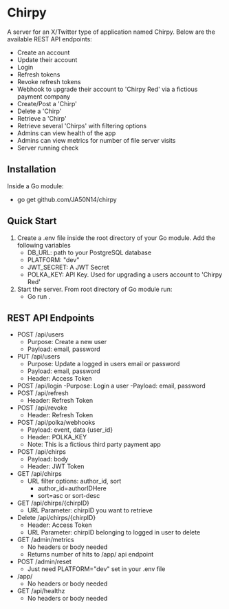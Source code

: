# Chirpy
A server for an X/Twitter type of application named Chirpy. Below are the available REST API endpoints:
- Create an account
- Update their account
- Login
- Refresh tokens
- Revoke refresh tokens
- Webhook to upgrade their account to 'Chirpy Red' via a fictious payment company
- Create/Post a 'Chirp'
- Delete a 'Chirp'
- Retrieve a 'Chirp'
- Retrieve several 'Chirps' with filtering options
- Admins can view health of the app
- Admins can view metrics for number of file server visits
- Server running check

## Installation
Inside a Go module:
- go get github.com/JA50N14/chirpy

## Quick Start
1. Create a .env file inside the root directory of your Go module. Add the following variables
    - DB_URL: path to your PostgreSQL database
    - PLATFORM: "dev"
    - JWT_SECRET: A JWT Secret
    - POLKA_KEY: API Key. Used for upgrading a users account to 'Chirpy Red'
2. Start the server. From root directory of Go module run:
    - Go run .

## REST API Endpoints
- POST /api/users
    - Purpose: Create a new user
    - Payload: email, password
- PUT /api/users
    - Purpose: Update a logged in users email or password
    - Payload: email, password
    - Header: Access Token
- POST /api/login
    -Purpose: Login a user
    -Payload: email, password
- POST /api/refresh
    - Header: Refresh Token
- POST /api/revoke
    - Header: Refresh Token
- POST /api/polka/webhooks
    - Payload: event, data {user_id}
    - Header: POLKA_KEY
    - Note: This is a fictious third party payment app
- POST /api/chirps
    - Payload: body
    - Header: JWT Token
- GET /api/chirps
    - URL filter options: author_id, sort
        - author_id=authorIDHere
        - sort=asc or sort-desc 
- GET /api/chirps/{chirpID}
    - URL Parameter: chirpID you want to retrieve
- Delete /api/chirps/{chirpID}
    - Header: Access Token
    - URL Parameter: chirpID belonging to logged in user to delete
- GET /admin/metrics
    - No headers or body needed
    - Returns number of hits to /app/ api endpoint
- POST /admin/reset
    - Just need PLATFORM="dev" set in your .env file
- /app/
    - No headers or body needed
- GET /api/healthz
    - No headers or body needed